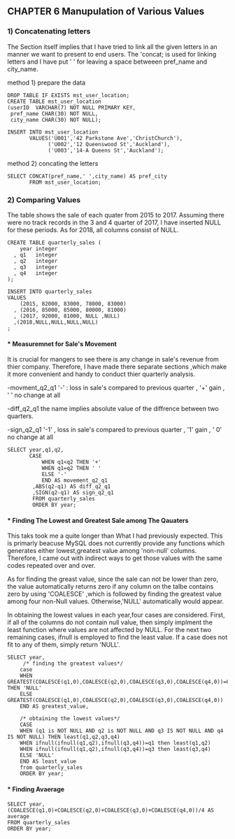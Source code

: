 ## CHAPTER 6 Manupulation of Various Values

### 1) Concatenating letters
The Section itself implies that I have tried to link all the given letters in an manner we want to present to end users. 
The 'concat; is used for linking letters and I have put ' ' for leaving a space betweeen pref_name and city_name. 

method 1) prepare the data
```mysql
DROP TABLE IF EXISTS mst_user_location;
CREATE TABLE mst_user_location
(userID  VARCHAR(7) NOT NULL PRIMARY KEY,
 pref_name CHAR(30) NOT NULL,
 city_name CHAR(30) NOT NULL);
 
INSERT INTO mst_user_location 
       VALUES('U001','42 Parkstone Ave','ChristChurch'),
             ('U002','12 Queenswood St','Auckland'),
             ('U003','14-A Queens St','Auckland');
```
method 2) concating the letters

```mysql
SELECT CONCAT(pref_name,' ',city_name) AS pref_city 
       FROM mst_user_location;
```

### 2) Comparing Values 

The table shows the sale of each quater from 2015 to 2017. Assuming there were no track records  in the 3 and 4 quarter of 2017, I have inserted NULL for these periods. As for 2018, all columns consist of NULL. 

```mywsql
CREATE TABLE quarterly_sales (
    year integer
  , q1   integer
  , q2   integer
  , q3   integer
  , q4   integer
);

INSERT INTO quarterly_sales
VALUES
    (2015, 82000, 83000, 78000, 83000)
  , (2016, 85000, 85000, 80000, 81000)
  , (2017, 92000, 81000, NULL ,NULL)
  ,(2018,NULL,NULL,NULL,NULL)
;

```

#### * Measuremnet for Sale's Movement
It is crucial for mangers to see there is any change in sale's revenue from thier company. Therefore, I have made 
there separate sections ,which make it more convenient and handy to conduct thier quarterly analysis. 

-movment_q2_q1  '-' : loss in sale's compared to previous quarter , '+'  gain , ' ' no change at all 

-diff_q2_q1  the name implies absolute value of the diffrence between two quarters. 

-sign_q2_q1  '-1' , loss in sale's compared to previous quarter , '1'  gain , ' 0' no change at all 

```mysql
SELECT year,q1,q2,
       CASE 
           WHEN q1<q2 THEN '+'
           WHEN q1=q2 THEN ' '
           ELSE '-'
           END AS movement_q2_q1
		,ABS(q2-q1) AS diff_q2_q1
        ,SIGN(q2-q1) AS sign_q2_q1
        FROM quarterly_sales
        ORDER BY year;
```

#### * Finding The Lowest and Greatest Sale among The Qauaters 

This taks took me a quite longer than What I had previously expected. This is primarly beacuse  MySQL does not currently provide
any functions which generates either lowest,greatest value among 'non-null' columns. Therefore, I came out with indirect ways to
get those values with the same codes repeated over and over. 

As for finding the greast value, since the sale can not be lower than zero, the value automatically returns zero if any column on the talbe contains zero by using 'COALESCE' ,which is followed by finding the greatest value among four non-Null values. Otherwise,'NULL' automatically would appear.


In obtaining the lowest values in each year,four cases are considered.
First, if all of the columns do not contain null value, then simply implment the least function where values are not affected by NULL.
For the  next two remaining cases, ifnull is employed to find the least value. If a case does not fit to any of them, simply return 'NULL'. 


```mysql
SELECT year,
     /* finding the greatest values*/
    case
    WHEN GREATEST(COALESCE(q1,0),COALESCE(q2,0),COALESCE(q3,0),COALESCE(q4,0))=0 THEN 'NULL'
    ELSE GREATEST(COALESCE(q1,0),COALESCE(q2,0),COALESCE(q3,0),COALESCE(q4,0)) 
    END AS greatest_value,
	
    /* obtaining the lowest values*/
    CASE
    WHEN (q1 is NOT NULL AND q2 is NOT NULL AND q3 IS NOT NULL AND q4 IS NOT NULL) THEN least(q1,q2,q3,q4)
    WHEN ifnull(ifnull(q1,q2),ifnull(q3,q4))=q1 then least(q1,q2) 
    WHEN ifnull(ifnull(q1,q2),ifnull(q3,q4))=q3 then least(q3,q4)
    ELSE 'NULL'
    END AS least_value
    from quarterly_sales
    ORDER BY year;
```

#### * Finding Avaerage 

```MySQL
SELECT year,(COALESCE(q1,0)+COALESCE(q2,0)+COALESCE(q3,0)+COALESCE(q4,0))/4 AS average
FROM quarterly_sales
ORDER BY year;
```






